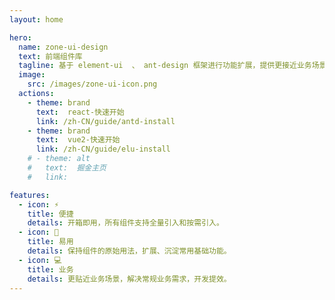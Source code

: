 ```yaml
---
layout: home

hero:
  name: zone-ui-design
  text: 前端组件库
  tagline: 基于 element-ui  、 ant-design 框架进行功能扩展，提供更接近业务场景的组件。
  image:
    src: /images/zone-ui-icon.png
  actions:
    - theme: brand
      text:  react-快速开始
      link: /zh-CN/guide/antd-install
    - theme: brand
      text:  vue2-快速开始
      link: /zh-CN/guide/elu-install
    # - theme: alt
    #   text:  掘金主页
    #   link: 

features:
  - icon: ⚡️
    title: 便捷
    details: 开箱即用，所有组件支持全量引入和按需引入。
  - icon: 🤟
    title: 易用
    details: 保持组件的原始用法，扩展、沉淀常用基础功能。
  - icon: 💻
    title: 业务
    details: 更贴近业务场景，解决常规业务需求，开发提效。
---
```

